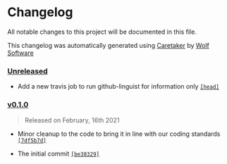# Changelog

All notable changes to this project will be documented in this file.


This changelog was automatically generated using [Caretaker](https://github.com/DevelopersToolbox/caretaker) by [Wolf Software](https://github.com/WolfSoftware)

### [Unreleased](https://github.com/AWSToolbox/kms-vault/compare/v0.1.1...HEAD)

- Add a new travis job to run github-linguist for information only [`[head]`](https://github.com/AWSToolbox/kms-vault/commit/)

### [v0.1.0](https://github.com/AWSToolbox/kms-vault/releases/v0.1.0)

> Released on February, 16th 2021

- Minor cleanup to the code to bring it in line with our coding standards [`[7df5b7d]`](https://github.com/AWSToolbox/kms-vault/commit/7df5b7daa7f53a08ae5f5a094f5f5634f1d69c15)

- The initial commit [`[be38329]`](https://github.com/AWSToolbox/kms-vault/commit/be383293d578d883772781117718a28d843ed69a)

